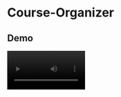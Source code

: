 # Course-Organizer

## Demo

<video src='course-organizer-demo.mp4' width=180/>

## Setup
* Windows 11
* IntelliJ IDEA 2022.3.1 (Community Edition)
* kotlin.jvm 1.7.21
* Java SDK 17.0.6 (temurin)

After cloning to repo, open up IntelliJ IDE and run the _build_ icon on the __HelloApplication.kt__ file.
